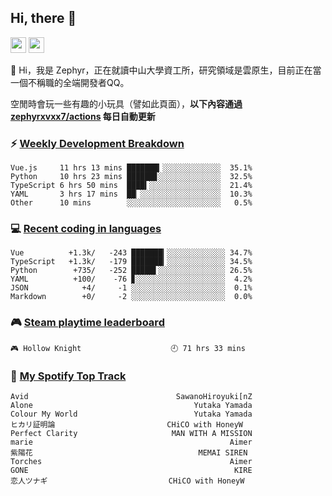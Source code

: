<!--
**zephyrxvxx7/zephyrxvxx7** is a ✨ _special_ ✨ repository because its `README.md` (this file) appears on your GitHub profile.

Here are some ideas to get you started:

- 🔭 I’m currently working on ...
- 🌱 I’m currently learning ...
- 👯 I’m looking to collaborate on ...
- 🤔 I’m looking for help with ...
- 💬 Ask me about ...
- 📫 How to reach me: ...
- 😄 Pronouns: ...
- ⚡ Fun fact: ...
-->

## Hi, there 👋

<a href="https://www.instagram.com/zephyrxvxx7/"><img src="https://img.shields.io/badge/instagram-3f729b?&style=for-the-badge&logo=instagram&logoColor=white" height=25></a>
<a href="https://zephyrxvxx7.me/"><img src="https://img.shields.io/badge/blog-gray?&style=for-the-badge&logo=hexo&logoColor=white" height=25></a>

👋 Hi，我是 Zephyr，正在就讀中山大學資工所，研究領域是雲原生，目前正在當一個不稱職的全端開發者QQ。

空閒時會玩一些有趣的小玩具（譬如此頁面），**以下內容通過 [zephyrxvxx7/actions](https://github.com/zephyrxvxx7/zephyrxvxx7/actions) 每日自動更新**

### ⚡ [Weekly Development Breakdown](https://gist.github.com/zephyrxvxx7/ee1787313f0772b51494d051b5edde7f)

<!-- code_time start -->

```text
Vue.js     11 hrs 13 mins ███████▎░░░░░░░░░░░░░  35.1%
Python     10 hrs 23 mins ██████▊░░░░░░░░░░░░░░  32.5%
TypeScript 6 hrs 50 mins  ████▍░░░░░░░░░░░░░░░░  21.4%
YAML       3 hrs 17 mins  ██▏░░░░░░░░░░░░░░░░░░  10.3%
Other      10 mins        ░░░░░░░░░░░░░░░░░░░░░   0.5%
```

<!-- code_time end -->

### 💻 [Recent coding in languages](https://gist.github.com/zephyrxvxx7/08c5ff0fead26978490fef5d749f43ea)

<!-- code_diff start -->

```text
Vue          +1.3k/   -243 ███████▎░░░░░░░░░░░░░ 34.7%
TypeScript   +1.3k/   -179 ███████▎░░░░░░░░░░░░░ 34.5%
Python        +735/   -252 █████▌░░░░░░░░░░░░░░░ 26.5%
YAML          +100/    -76 ▊░░░░░░░░░░░░░░░░░░░░  4.2%
JSON            +4/     -1 ░░░░░░░░░░░░░░░░░░░░░  0.1%
Markdown        +0/     -2 ░░░░░░░░░░░░░░░░░░░░░  0.0%
```

<!-- code_diff end -->

### 🎮 [Steam playtime leaderboard](https://gist.github.com/zephyrxvxx7/f77b8978877f959b69d84723c43a4a64)

<!-- steam_time start -->

```text
🎮 Hollow Knight                    🕘 71 hrs 33 mins
```

<!-- steam_time end -->

### 🎵 [My Spotify Top Track](https://gist.github.com/zephyrxvxx7/fe159fde5ec9ebea27e03dd63a71e78f)

<!-- spotify_track start -->

```text
Avid                                 SawanoHiroyuki[nZ
Alone                                    Yutaka Yamada
Colour My World                          Yutaka Yamada
ヒカリ証明論                         CHiCO with HoneyW
Perfect Clarity                     MAN WITH A MISSION
marie                                            Aimer
紫陽花                                     MEMAI SIREN
Torches                                          Aimer
GONE                                              KIRE
恋人ツナギ                           CHiCO with HoneyW
```

<!-- spotify_track end -->

